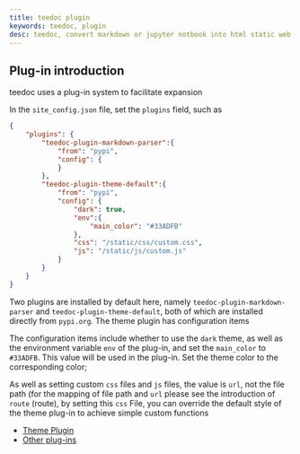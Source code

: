 ```yaml
---
title: teedoc plugin
keywords: teedoc, plugin
desc: teedoc, convert markdown or jupyter notbook into html static web pages, introduce teedoc plug-ins
---
```



## Plug-in introduction

teedoc uses a plug-in system to facilitate expansion


In the `site_config.json` file, set the `plugins` field, such as
```json
{
    "plugins": {
        "teedoc-plugin-markdown-parser":{
            "from": "pypi",
            "config": {
            }
        },
        "teedoc-plugin-theme-default":{
            "from": "pypi",
            "config": {
                "dark": true,
                "env":{
                    "main_color": "#33ADFB"
                },
                "css": "/static/css/custom.css",
                "js": "/static/js/custom.js"
            }
        }
    }
}
```

Two plugins are installed by default here, namely `teedoc-plugin-markdown-parser` and `teedoc-plugin-theme-default`, both of which are installed directly from `pypi.org`. The theme plugin has configuration items

The configuration items include whether to use the `dark` theme, as well as the environment variable `env` of the plug-in, and set the `main_color` to `#33ADFB`. This value will be used in the plug-in. Set the theme color to the corresponding color;

As well as setting custom `css` files and `js` files, the value is `url`, not the file path (for the mapping of file path and `url` please see the introduction of `route` (route), by setting this `css` File, you can override the default style of the theme plug-in to achieve simple custom functions


* [Theme Plugin](./themes.md)
* [Other plug-ins](./others.md)
